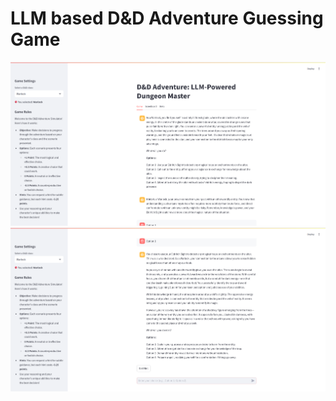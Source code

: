 # LLM based D&D Adventure Guessing Game
![streamlit1](./static/streamlit_1.png)
![streamlit2](./static/streamlit_2.png)
